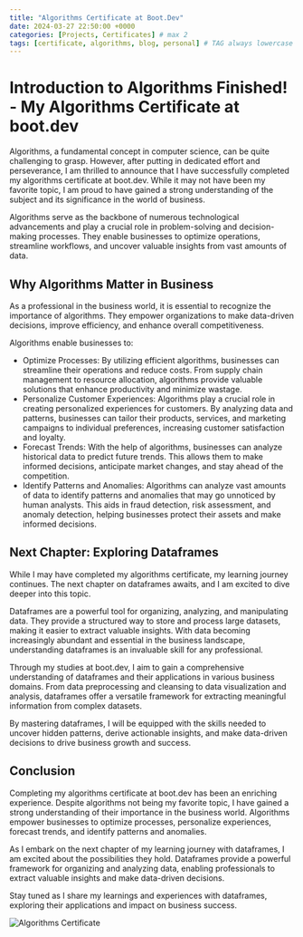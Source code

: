 ```yaml
---
title: "Algorithms Certificate at Boot.Dev"
date: 2024-03-27 22:50:00 +0000
categories: [Projects, Certificates] # max 2
tags: [certificate, algorithms, blog, personal] # TAG always lowercase
---
```



# Introduction to Algorithms Finished! - My Algorithms Certificate at boot.dev

Algorithms, a fundamental concept in computer science, can be quite challenging to grasp. However, after putting in dedicated effort and perseverance, I am thrilled to announce that I have successfully completed my algorithms certificate at boot.dev. While it may not have been my favorite topic, I am proud to have gained a strong understanding of the subject and its significance in the world of business.

Algorithms serve as the backbone of numerous technological advancements and play a crucial role in problem-solving and decision-making processes. They enable businesses to optimize operations, streamline workflows, and uncover valuable insights from vast amounts of data.

## Why Algorithms Matter in Business

As a professional in the business world, it is essential to recognize the importance of algorithms. They empower organizations to make data-driven decisions, improve efficiency, and enhance overall competitiveness.

Algorithms enable businesses to:

- Optimize Processes: By utilizing efficient algorithms, businesses can streamline their operations and reduce costs. From supply chain management to resource allocation, algorithms provide valuable solutions that enhance productivity and minimize wastage.
- Personalize Customer Experiences: Algorithms play a crucial role in creating personalized experiences for customers. By analyzing data and patterns, businesses can tailor their products, services, and marketing campaigns to individual preferences, increasing customer satisfaction and loyalty.
- Forecast Trends: With the help of algorithms, businesses can analyze historical data to predict future trends. This allows them to make informed decisions, anticipate market changes, and stay ahead of the competition.
- Identify Patterns and Anomalies: Algorithms can analyze vast amounts of data to identify patterns and anomalies that may go unnoticed by human analysts. This aids in fraud detection, risk assessment, and anomaly detection, helping businesses protect their assets and make informed decisions.

## Next Chapter: Exploring Dataframes

While I may have completed my algorithms certificate, my learning journey continues. The next chapter on dataframes awaits, and I am excited to dive deeper into this topic.

Dataframes are a powerful tool for organizing, analyzing, and manipulating data. They provide a structured way to store and process large datasets, making it easier to extract valuable insights. With data becoming increasingly abundant and essential in the business landscape, understanding dataframes is an invaluable skill for any professional.

Through my studies at boot.dev, I aim to gain a comprehensive understanding of dataframes and their applications in various business domains. From data preprocessing and cleansing to data visualization and analysis, dataframes offer a versatile framework for extracting meaningful information from complex datasets.

By mastering dataframes, I will be equipped with the skills needed to uncover hidden patterns, derive actionable insights, and make data-driven decisions to drive business growth and success.

## Conclusion

Completing my algorithms certificate at boot.dev has been an enriching experience. Despite algorithms not being my favorite topic, I have gained a strong understanding of their importance in the business world. Algorithms empower businesses to optimize processes, personalize experiences, forecast trends, and identify patterns and anomalies.

As I embark on the next chapter of my learning journey with dataframes, I am excited about the possibilities they hold. Dataframes provide a powerful framework for organizing and analyzing data, enabling professionals to extract valuable insights and make data-driven decisions.

Stay tuned as I share my learnings and experiences with dataframes, exploring their applications and impact on business success.

![Algorithms Certificate](/img/uploads/bootdev_algorithms.png)

